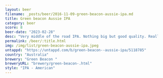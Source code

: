 ```yaml
---
layout: beer
filename: _posts/beer/2016-11-09-green-beacon-aussie-ipa.md
title: Green beacon Aussie IPA
category: beer
score: 8
beer-date: "2023-02-28"
desc: "Very middle of the road IPA. Nothing big but good quality. Really nice sweet grapefruit at the end"
permalink: /beer/:title.html
img: /img/list/green-beacon-aussie-ipa.jpeg
untappd: "https://untappd.com/b/green-beacon--aussie-ipa/5118785"
country: "Australia"
brewery: "Green Beacon "
breweryURL: "brewery/green-beacon-.html"
style: "IPA - American"
---
```

